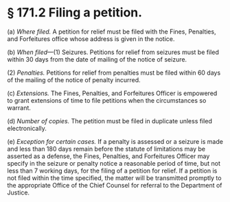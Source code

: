 # § 171.2   Filing a petition.

(a) *Where filed.* A petition for relief must be filed with the Fines, Penalties, and Forfeitures office whose address is given in the notice. 


(b) *When filed*—(1) Seizures. Petitions for relief from seizures must be filed within 30 days from the date of mailing of the notice of seizure. 


(2) *Penalties.* Petitions for relief from penalties must be filed within 60 days of the mailing of the notice of penalty incurred. 


(c) *Extensions.* The Fines, Penalties, and Forfeitures Officer is empowered to grant extensions of time to file petitions when the circumstances so warrant. 


(d) *Number of copies.* The petition must be filed in duplicate unless filed electronically. 


(e) *Exception for certain cases.* If a penalty is assessed or a seizure is made and less than 180 days remain before the statute of limitations may be asserted as a defense, the Fines, Penalties, and Forfeitures Officer may specify in the seizure or penalty notice a reasonable period of time, but not less than 7 working days, for the filing of a petition for relief. If a petition is not filed within the time specified, the matter will be transmitted promptly to the appropriate Office of the Chief Counsel for referral to the Department of Justice. 




